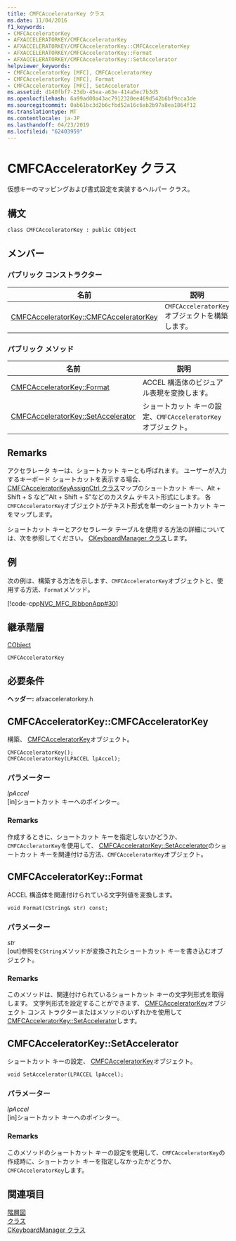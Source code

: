 ```yaml
---
title: CMFCAcceleratorKey クラス
ms.date: 11/04/2016
f1_keywords:
- CMFCAcceleratorKey
- AFXACCELERATORKEY/CMFCAcceleratorKey
- AFXACCELERATORKEY/CMFCAcceleratorKey::CMFCAcceleratorKey
- AFXACCELERATORKEY/CMFCAcceleratorKey::Format
- AFXACCELERATORKEY/CMFCAcceleratorKey::SetAccelerator
helpviewer_keywords:
- CMFCAcceleratorKey [MFC], CMFCAcceleratorKey
- CMFCAcceleratorKey [MFC], Format
- CMFCAcceleratorKey [MFC], SetAccelerator
ms.assetid: d140fbf7-23db-45ea-a63e-414a5ec7b3d5
ms.openlocfilehash: 6a99ad00a43ac7912320ee469d542b6bf9cca3de
ms.sourcegitcommit: 0ab61bc3d2b6cfbd52a16c6ab2b97a8ea1864f12
ms.translationtype: MT
ms.contentlocale: ja-JP
ms.lasthandoff: 04/23/2019
ms.locfileid: "62403959"
---
```

# <a name="cmfcacceleratorkey-class"></a>CMFCAcceleratorKey クラス

仮想キーのマッピングおよび書式設定を実装するヘルパー クラス。

## <a name="syntax"></a>構文

```
class CMFCAcceleratorKey : public CObject
```

## <a name="members"></a>メンバー

### <a name="public-constructors"></a>パブリック コンストラクター

|名前|説明|
|----------|-----------------|
|[CMFCAcceleratorKey::CMFCAcceleratorKey](#cmfcacceleratorkey)|`CMFCAcceleratorKey` オブジェクトを構築します。|

### <a name="public-methods"></a>パブリック メソッド

|名前|説明|
|----------|-----------------|
|[CMFCAcceleratorKey::Format](#format)|ACCEL 構造体のビジュアル表現を変換します。|
|[CMFCAcceleratorKey::SetAccelerator](#setaccelerator)|ショートカット キーの設定、`CMFCAcceleratorKey`オブジェクト。|

## <a name="remarks"></a>Remarks

アクセラレータ キーは、ショートカット キーとも呼ばれます。 ユーザーが入力するキーボード ショートカットを表示する場合、 [CMFCAcceleratorKeyAssignCtrl クラス](../../mfc/reference/cmfcacceleratorkeyassignctrl-class.md)マップのショートカット キー、Alt + Shift + S など"Alt + Shift + S"などのカスタム テキスト形式にします。 各`CMFCAcceleratorKey`オブジェクトがテキスト形式を単一のショートカット キーをマップします。

ショートカット キーとアクセラレータ テーブルを使用する方法の詳細については、次を参照してください。 [CKeyboardManager クラス](../../mfc/reference/ckeyboardmanager-class.md)します。

## <a name="example"></a>例

次の例は、構築する方法を示します、`CMFCAcceleratorKey`オブジェクトと、使用する方法、`Format`メソッド。

[!code-cpp[NVC_MFC_RibbonApp#30](../../mfc/reference/codesnippet/cpp/cmfcacceleratorkey-class_1.cpp)]

## <a name="inheritance-hierarchy"></a>継承階層

[CObject](../../mfc/reference/cobject-class.md)

`CMFCAcceleratorKey`

## <a name="requirements"></a>必要条件

**ヘッダー:** afxacceleratorkey.h

##  <a name="cmfcacceleratorkey"></a>  CMFCAcceleratorKey::CMFCAcceleratorKey

構築、 [CMFCAcceleratorKey](../../mfc/reference/cmfcacceleratorkey-class.md)オブジェクト。

```
CMFCAcceleratorKey();
CMFCAcceleratorKey(LPACCEL lpAccel);
```

### <a name="parameters"></a>パラメーター

*lpAccel*<br/>
[in]ショートカット キーへのポインター。

### <a name="remarks"></a>Remarks

作成するときに、ショートカット キーを指定しないかどうか、`CMFCAccleratorKey`を使用して、 [CMFCAcceleratorKey::SetAccelerator](#setaccelerator)のショートカット キーを関連付ける方法、`CMFCAcceleratorKey`オブジェクト。

##  <a name="format"></a>  CMFCAcceleratorKey::Format

ACCEL 構造体を関連付けられている文字列値を変換します。

```
void Format(CString& str) const;
```

### <a name="parameters"></a>パラメーター

*str*<br/>
[out]参照を`CString`メソッドが変換されたショートカット キーを書き込むオブジェクト。

### <a name="remarks"></a>Remarks

このメソッドは、関連付けられているショートカット キーの文字列形式を取得します。 文字列形式を設定することができます、 [CMFCAcceleratorKey](../../mfc/reference/cmfcacceleratorkey-class.md)オブジェクト コンス トラクターまたはメソッドのいずれかを使用して[CMFCAcceleratorKey::SetAccelerator](#setaccelerator)します。

##  <a name="setaccelerator"></a>  CMFCAcceleratorKey::SetAccelerator

ショートカット キーの設定、 [CMFCAcceleratorKey](../../mfc/reference/cmfcacceleratorkey-class.md)オブジェクト。

```
void SetAccelerator(LPACCEL lpAccel);
```

### <a name="parameters"></a>パラメーター

*lpAccel*<br/>
[in]ショートカット キーへのポインター。

### <a name="remarks"></a>Remarks

このメソッドのショートカット キーの設定を使用して、`CMFCAcceleratorKey`の作成時に、ショートカット キーを指定しなかったかどうか、`CMFCAcceleratorKey`します。

## <a name="see-also"></a>関連項目

[階層図](../../mfc/hierarchy-chart.md)<br/>
[クラス](../../mfc/reference/mfc-classes.md)<br/>
[CKeyboardManager クラス](../../mfc/reference/ckeyboardmanager-class.md)
